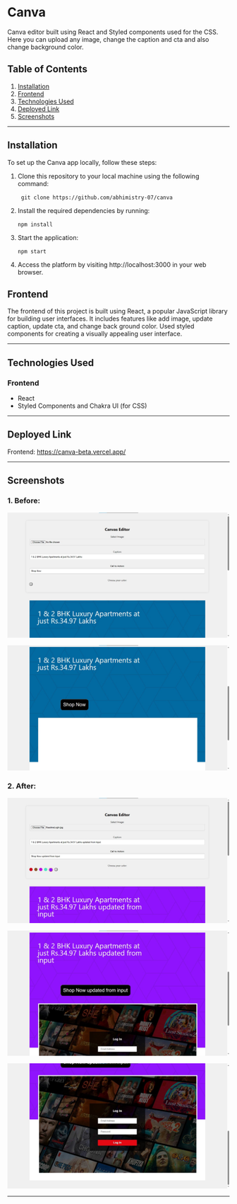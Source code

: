 # Canva

Canva editor built using React and Styled components used for the CSS. Here you can upload any image, change the caption and cta and also change background color.

## Table of Contents

1. [Installation](#installation)
2. [Frontend](#frontend)
3. [Technologies Used](#technologies-used)
4. [Deployed Link](#deployed-link)
5. [Screenshots](#screenshots)

---

## Installation

To set up the Canva app locally, follow these steps:

1. Clone this repository to your local machine using the following command:

   ```shell
    git clone https://github.com/abhimistry-07/canva
   ```

2. Install the required dependencies by running:

   ```shell
   npm install
   ```

3. Start the application:

   ```shell
   npm start
   ```

4. Access the platform by visiting http://localhost:3000 in your web browser.

## Frontend

The frontend of this project is built using React, a popular JavaScript library for building user interfaces. It includes features like add image, update caption, update cta, and change back ground color. Used styled components for creating a visually appealing user interface.

---

## Technologies Used

### Frontend

- React
- Styled Components and Chakra UI (for CSS)

---

## Deployed Link

Frontend: https://canva-beta.vercel.app/

---

## Screenshots

### 1. Before:

![before](https://github.com/abhimistry-07/canva/blob/main/src/assets/Form%20Before.jpg)

![before](https://github.com/abhimistry-07/canva/blob/main/src/assets/Canvas%20before.jpg)

### 2. After:

![after](https://github.com/abhimistry-07/canva/blob/main/src/assets/Form%20after.jpg)

![after](https://github.com/abhimistry-07/canva/blob/main/src/assets/canvas%20after.jpg)

![after](https://github.com/abhimistry-07/canva/blob/main/src/assets/canvas%202.jpg)

---
